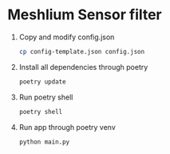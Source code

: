 # Meshlium Sensor filter

1. Copy and modify config.json
    ```bash
    cp config-template.json config.json
    ```
2. Install all dependencies through poetry
    ```bash
    poetry update
    ```
3. Run poetry shell
    ```bash
    poetry shell
    ```
4. Run app through poetry venv
    ```bash
    python main.py
    ```
